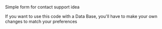 Simple form for contact support idea

If you want to use this code with a Data Base, you'll have to make your own changes to match your preferences
